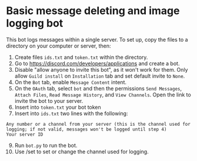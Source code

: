 # Basic message deleting and image logging bot
This bot logs messages within a single server.
To set up, copy the files to a directory on your computer or server, then:
1. Create files `ids.txt` and `token.txt` within the directory.
2. Go to https://discord.com/developers/applications and create a bot.
3. Disable "allow anyone to invite this bot", as it won't work for them. Only allow `Guild install` on `Installation` tab and set default invite to `None`.
4. On the `Bot` tab, enable `Message Content` intent.
5. On the `OAuth` tab, select `bot` and then the permissions `Send Messages`, `Attach Files`, `Read Message History`, and `View Channels`. Open the link to invite the bot to your server.
6. Insert into `token.txt` your bot token
7. Insert into `ids.txt` two lines with the following:
```
Any number or a channel from your server (this is the channel used for logging; if not valid, messages won't be logged until step 4)
Your server ID
```
9. Run `bot.py` to run the bot.
8. Use /set to set or change the channel used for logging.
